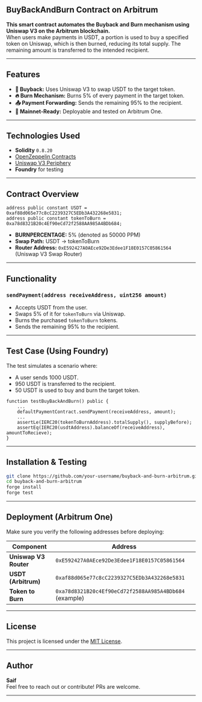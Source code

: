 ## BuyBackAndBurn Contract on Arbitrum

**This smart contract automates the Buyback and Burn mechanism using Uniswap V3 on the Arbitrum blockchain.**  
When users make payments in USDT, a portion is used to buy a specified token on Uniswap, which is then burned, reducing its total supply. The remaining amount is transferred to the intended recipient.

---

## Features

- **🔁 Buyback:** Uses Uniswap V3 to swap USDT to the target token.
- **🔥 Burn Mechanism:** Burns 5% of every payment in the target token.
- **📤 Payment Forwarding:** Sends the remaining 95% to the recipient.
- **💼 Mainnet-Ready:** Deployable and tested on Arbitrum One.

---

## Technologies Used

- **Solidity** `0.8.20`
- [OpenZeppelin Contracts](https://github.com/OpenZeppelin/openzeppelin-contracts)
- [Uniswap V3 Periphery](https://github.com/Uniswap/v3-periphery)
- **Foundry** for testing

---

## Contract Overview

```solidity
address public constant USDT = 0xaf88d065e77c8cC2239327C5EDb3A432268e5831;
address public constant tokenToBurn = 0xa78d8321B20c4Ef90eCd72f2588AA985A4BDb684;
```

- **BURNPERCENTAGE:** 5% (denoted as 50000 PPM)
- **Swap Path:** USDT → tokenToBurn
- **Router Address:** `0xE592427A0AEce92De3Edee1F18E0157C05861564` (Uniswap V3 Swap Router)

---

## Functionality

### `sendPayment(address receiveAddress, uint256 amount)`

- Accepts USDT from the user.
- Swaps 5% of it for `tokenToBurn` via Uniswap.
- Burns the purchased `tokenToBurn` tokens.
- Sends the remaining 95% to the recipient.

---

## Test Case (Using Foundry)

The test simulates a scenario where:
- A user sends 1000 USDT.
- 950 USDT is transferred to the recipient.
- 50 USDT is used to buy and burn the target token.

```solidity
function testBuyBackAndBurn() public {
    ...
    defaultPaymentContract.sendPayment(receiveAddress, amount);
    ...
    assertLe(IERC20(tokenToBurnAddress).totalSupply(), supplyBefore);
    assertEq(IERC20(usdtAddress).balanceOf(receiveAddress), amountToRecieve);
}
```

---

## Installation & Testing

```bash
git clone https://github.com/your-username/buyback-and-burn-arbitrum.git
cd buyback-and-burn-arbitrum
forge install
forge test
```

---

## Deployment (Arbitrum One)

Make sure you verify the following addresses before deploying:

| Component            | Address                                               |
|----------------------|--------------------------------------------------------|
| **Uniswap V3 Router** | `0xE592427A0AEce92De3Edee1F18E0157C05861564`           |
| **USDT (Arbitrum)**   | `0xaf88d065e77c8cC2239327C5EDb3A432268e5831`           |
| **Token to Burn**     | `0xa78d8321B20c4Ef90eCd72f2588AA985A4BDb684` (example) |

---

## License

This project is licensed under the [MIT License](./LICENSE).

---

## Author

**Saif**  
Feel free to reach out or contribute! PRs are welcome.

---

